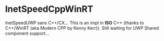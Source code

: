 # InetSpeedCppWinRT
InetSpeedUWP sans C++/CX... This is an impl in <b>ISO</b> C++ (thanks to C++/WinRT (aka Modern CPP by Kenny Kerr)). Still waiting for UWP Shared component support...
